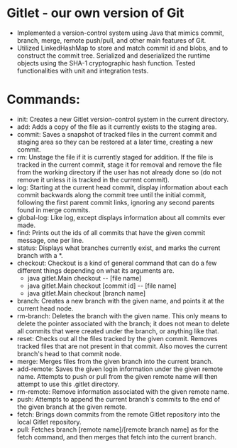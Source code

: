 # Gitlet - our own version of Git
- Implemented a version-control system using Java that mimics commit, branch, merge, remote push/pull, and other main features of Git.
- Utilized LinkedHashMap to store and match commit id and blobs, and to construct the commit tree. Serialized and deserialized the runtime objects using the SHA-1 cryptographic hash function. Tested functionalities with unit and integration tests.

# Commands:
- init: Creates a new Gitlet version-control system in the current directory.
- add: Adds a copy of the file as it currently exists to the staging area.
- commit: Saves a snapshot of tracked files in the current commit and staging area so they can be restored at a later time, creating a new commit. 
- rm: Unstage the file if it is currently staged for addition. If the file is tracked in the current commit, stage it for removal and remove the file from the working directory if the user has not already done so (do not remove it unless it is tracked in the current commit).
- log: Starting at the current head commit, display information about each commit backwards along the commit tree until the initial commit, following the first parent commit links, ignoring any second parents found in merge commits.
- global-log: Like log, except displays information about all commits ever made. 
- find: Prints out the ids of all commits that have the given commit message, one per line. 
- status: Displays what branches currently exist, and marks the current branch with a *. 
- checkout: Checkout is a kind of general command that can do a few different things depending on what its arguments are. 
  - java gitlet.Main checkout -- [file name]
  - java gitlet.Main checkout [commit id] -- [file name]
  - java gitlet.Main checkout [branch name]
- branch: Creates a new branch with the given name, and points it at the current head node.
- rm-branch: Deletes the branch with the given name. This only means to delete the pointer associated with the branch; it does not mean to delete all commits that were created under the branch, or anything like that.
- reset: Checks out all the files tracked by the given commit. Removes tracked files that are not present in that commit. Also moves the current branch's head to that commit node.
- merge: Merges files from the given branch into the current branch.
- add-remote: Saves the given login information under the given remote name. Attempts to push or pull from the given remote name will then attempt to use this .gitlet directory. 
- rm-remote: Remove information associated with the given remote name. 
- push: Attempts to append the current branch's commits to the end of the given branch at the given remote. 
- fetch: Brings down commits from the remote Gitlet repository into the local Gitlet repository.
- pull: Fetches branch [remote name]/[remote branch name] as for the fetch command, and then merges that fetch into the current branch.

